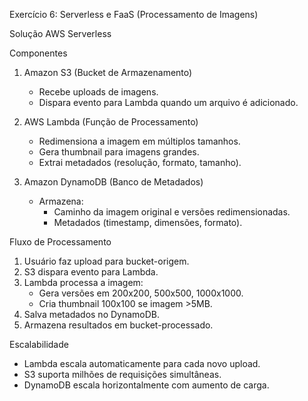 Exercício 6: Serverless e FaaS (Processamento de Imagens)

Solução AWS Serverless

Componentes
1. Amazon S3 (Bucket de Armazenamento)
   - Recebe uploads de imagens.
   - Dispara evento para Lambda quando um arquivo é adicionado.

2. AWS Lambda (Função de Processamento)
   - Redimensiona a imagem em múltiplos tamanhos.
   - Gera thumbnail para imagens grandes.
   - Extrai metadados (resolução, formato, tamanho).

3. Amazon DynamoDB (Banco de Metadados)
   - Armazena:
     - Caminho da imagem original e versões redimensionadas.
     - Metadados (timestamp, dimensões, formato).

Fluxo de Processamento
1. Usuário faz upload para bucket-origem.
2. S3 dispara evento para Lambda.
3. Lambda processa a imagem:
   - Gera versões em 200x200, 500x500, 1000x1000.
   - Cria thumbnail 100x100 se imagem >5MB.
4. Salva metadados no DynamoDB.
5. Armazena resultados em bucket-processado.

Escalabilidade
- Lambda escala automaticamente para cada novo upload.
- S3 suporta milhões de requisições simultâneas.
- DynamoDB escala horizontalmente com aumento de carga.
